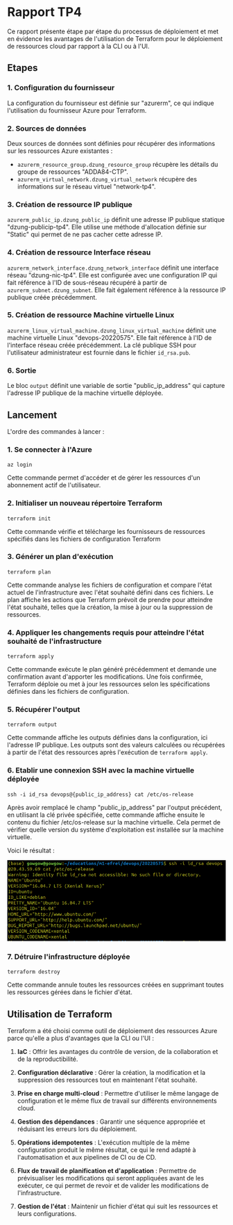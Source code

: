 # Rapport TP4

Ce rapport présente étape par étape du processus de déploiement et met en évidence les avantages de l'utilisation de Terraform pour le déploiement de ressources cloud par rapport à la CLI ou à l'UI.

## Etapes

### 1. Configuration du fournisseur
La configuration du fournisseur est définie sur "azurerm", ce qui indique l'utilisation du fournisseur Azure pour Terraform.

### 2. Sources de données
Deux sources de données sont définies pour récupérer des informations sur les ressources Azure existantes :
- `azurerm_resource_group.dzung_resource_group` récupère les détails du groupe de ressources "ADDA84-CTP".
- `azurerm_virtual_network.dzung_virtual_network` récupère des informations sur le réseau virtuel "network-tp4".

### 3. Création de ressource IP publique
`azurerm_public_ip.dzung_public_ip` définit une adresse IP publique statique "dzung-publicip-tp4". Elle utilise une méthode d'allocation définie sur "Static" qui permet de ne pas cacher cette adresse IP.

### 4. Création de ressource Interface réseau
`azurerm_network_interface.dzung_network_interface` définit une interface réseau "dzung-nic-tp4". Elle est configurée avec une configuration IP qui fait référence à l'ID de sous-réseau récupéré à partir de `azurerm_subnet.dzung_subnet`. Elle fait également référence à la ressource IP publique créée précédemment.

### 5. Création de ressource Machine virtuelle Linux
`azurerm_linux_virtual_machine.dzung_linux_virtual_machine` définit une machine virtuelle Linux "devops-20220575". Elle fait référence à l'ID de l'interface réseau créée précédemment. La clé publique SSH pour l'utilisateur administrateur est fournie dans le fichier `id_rsa.pub`.

### 6. Sortie
Le bloc `output` définit une variable de sortie "public_ip_address" qui capture l'adresse IP publique de la machine virtuelle déployée.

## Lancement

L'ordre des commandes à lancer :

### 1. Se connecter à l'Azure
```
az login
```
Cette commande permet d'accéder et de gérer les ressources d'un abonnement actif de l'utilisateur.

### 2. Initialiser un nouveau répertoire Terraform
```
terraform init
```
Cette commande vérifie et télécharge les fournisseurs de ressources spécifiés dans les fichiers de configuration Terraform

###  3. Générer un plan d'exécution
```
terraform plan
```
Cette commande analyse les fichiers de configuration et compare l'état actuel de l'infrastructure avec l'état souhaité défini dans ces fichiers. Le plan affiche les actions que Terraform prévoit de prendre pour atteindre l'état souhaité, telles que la création, la mise à jour ou la suppression de ressources.

### 4. Appliquer les changements requis pour atteindre l'état souhaité de l'infrastructure
```
terraform apply
```
Cette commande exécute le plan généré précédemment et demande une confirmation avant d'apporter les modifications. Une fois confirmée, Terraform déploie ou met à jour les ressources selon les spécifications définies dans les fichiers de configuration.

### 5. Récupérer l'output
```
terraform output
```
Cette commande affiche les outputs définies dans la configuration, ici l'adresse IP publique. Les outputs sont des valeurs calculées ou récupérées à partir de l'état des ressources après l'exécution de `terraform apply`.

### 6. Etablir une connexion SSH avec la machine virtuelle déployée
```
ssh -i id_rsa devops@{public_ip_address} cat /etc/os-release
```
Après avoir remplacé le champ "public_ip_address" par l'output précédent, en utilisant la clé privée spécifiée, cette commande affiche ensuite le contenu du fichier /etc/os-release sur la machine virtuelle. Cela permet de vérifier quelle version du système d'exploitation est installée sur la machine virtuelle.

Voici le résultat :

![ssh result](ssh-result.png)

### 7. Détruire l'infrastructure déployée
```
terraform destroy
```
Cette commande annule toutes les ressources créées en supprimant toutes les ressources gérées dans le fichier d'état.

## Utilisation de Terraform
Terraform a été choisi comme outil de déploiement des ressources Azure parce qu'elle a plus d'avantages que la CLI ou l'UI :

1. **IaC** : Offrir les avantages du contrôle de version, de la collaboration et de la reproductibilité.

2. **Configuration déclarative** : Gérer la création, la modification et la suppression des ressources tout en maintenant l'état souhaité.

3. **Prise en charge multi-cloud** : Permettre d'utiliser le même langage de configuration et le même flux de travail sur différents environnements cloud.

4. **Gestion des dépendances** : Garantir une séquence appropriée et réduisant les erreurs lors du déploiement.

5. **Opérations idempotentes** : L'exécution multiple de la même configuration produit le même résultat, ce qui le rend adapté à l'automatisation et aux pipelines de CI ou de CD.

6. **Flux de travail de planification et d'application** : Permettre de prévisualiser les modifications qui seront appliquées avant de les exécuter, ce qui permet de revoir et de valider les modifications de l'infrastructure.

7. **Gestion de l'état** : Maintenir un fichier d'état qui suit les ressources et leurs configurations.